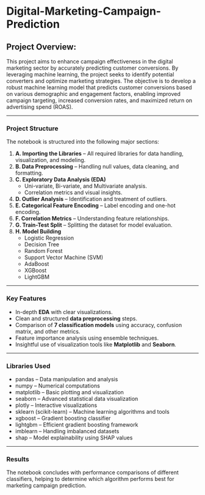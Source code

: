 # Digital-Marketing-Campaign-Prediction

## Project Overview:
This project aims to enhance campaign effectiveness in the digital marketing sector by accurately predicting customer conversions. By leveraging machine learning, the project seeks to identify potential converters and optimize marketing strategies. The objective is to develop a robust machine learning model that predicts customer conversions based on various demographic and engagement factors, enabling improved campaign targeting, increased conversion rates, and maximized return on advertising spend (ROAS).

---

### Project Structure

The notebook is structured into the following major sections:

1. **A. Importing the Libraries** – All required libraries for data handling, visualization, and modeling.
2. **B. Data Preprocessing** – Handling null values, data cleaning, and formatting.
3. **C. Exploratory Data Analysis (EDA)**  
   - Uni-variate, Bi-variate, and Multivariate analysis.
   - Correlation metrics and visual insights.
4. **D. Outlier Analysis** – Identification and treatment of outliers.
5. **E. Categorical Feature Encoding** – Label encoding and one-hot encoding.
6. **F. Correlation Metrics** – Understanding feature relationships.
7. **G. Train-Test Split** – Splitting the dataset for model evaluation.
8. **H. Model Building**  
   - Logistic Regression  
   - Decision Tree  
   - Random Forest  
   - Support Vector Machine (SVM)  
   - AdaBoost  
   - XGBoost  
   - LightGBM

---

### Key Features

- In-depth **EDA** with clear visualizations.
- Clean and structured **data preprocessing** steps.
- Comparison of **7 classification models** using accuracy, confusion matrix, and other metrics.
- Feature importance analysis using ensemble techniques.
- Insightful use of visualization tools like **Matplotlib** and **Seaborn**.

---

### Libraries Used

- pandas – Data manipulation and analysis
- numpy – Numerical computations
- matplotlib – Basic plotting and visualization
- seaborn – Advanced statistical data visualization
- plotly – Interactive visualizations
- sklearn (scikit-learn) – Machine learning algorithms and tools
- xgboost – Gradient boosting classifier
- lightgbm – Efficient gradient boosting framework
- imblearn – Handling imbalanced datasets
- shap – Model explainability using SHAP values

---

### Results

The notebook concludes with performance comparisons of different classifiers, helping to determine which algorithm performs best for marketing campaign prediction.
